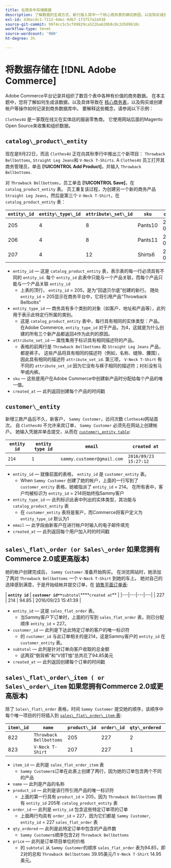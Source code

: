 ```yaml
---
title: 在商务中存储数据
description: 了解数据的生成方式、新行插入其中一个核心商务表的确切原因，以及购买或创建帐户等操作如何记录到商务数据库中。
exl-id: 436ecdc1-7112-4dec-9db7-1f3757a2a938
source-git-commit: 9974cc5c5cf89829ca522ba620b8c0c2d509610c
workflow-type: tm+mt
source-wordcount: '960'
ht-degree: 3%

---
```


# 将数据存储在 [!DNL Adobe Commerce]

Adobe Commerce平台记录并组织了数百个表中各种有价值的商务数据。 在本主题中，您将了解如何生成该数据，以及具体导致在 [核心商务表](../data-warehouse-mgr/common-mage-tables.md)，以及购买或创建帐户等操作如何记录到商务数据库中。 要解释这些概念，请参阅以下示例：

`Clothes4U` 是一家既在线又在实体店的服装零售商。 它使用网站后面的Magento Open Source来收集和组织数据。

## `catalog\_product\_entity`

现在是9月22日，而且 `Clothes4U` 正在向其秋季行中推出三个新项目： `Throwback Bellbottoms`, `Straight Leg Jeans`和 `V-Neck T-Shirts`. A `Clothes4U` 员工打开其商务管理员，单击 **[!UICONTROL Add Product]**，并输入 `Throwback Bellbottoms`.

对 `Throwback Bellbottoms`，员工单击 **[!UICONTROL Save]**，在 `catalog_product_entity` 表。 员工重复该过程，为创建另一个新的商务产品 `Straight Leg Jeans`，然后是第三个 `V-Neck T-Shirt`，在 `catalog_product_entity` 表：

| **`entity\_id`** | **`entity\_type\_id`** | **`attribute\_set\_id`** | **`sku`** | **`created\_at`** |
|---|---|---|---|---|
| 205 | 4 | 8 | Pants10 | 2016/09/22 09:15:43 |
| 206 | 4 | 8 | Pants11 | 2016/09/22 09:18:17 |
| 207 | 4 | 12 | Shirts6 | 2016/09/22 09:24:02 |

* `entity_id`  — 这是 `catalog_product_entity` 表，表示表的每一行必须具有不同的 `entity_id`. 每个 `entity_id` 此表中只能与一个产品关联，而每个产品只能与一个产品关联 `entity_id`
   * 上表的顶行， `entity_id` = 205，是为“回退贝尔底”创建的新行。 随处 `entity_id` = 205显示在商务平台中，它将引用产品“Throwback Bellbotts”
* `entity_type_id`  — 商务具有多个类别的对象（如客户、地址和产品等），此列用于表示此特定行所属的类别。
   * 这是 `catalog_product_entity` 表中，每行具有相同的实体类型：产品。 在Adobe Commerce, `entity_type_id` 对于产品，为4，这就是为什么创建的所有三个新产品都返回4作为此列的原因。
* `attribute_set_id`  — 属性集用于标识具有相同描述符的产品。
   * 表格的前两行是 `Throwback Bellbottoms` 和 `Straight Leg Jeans` 产品，都是裤子。 这些产品将具有相同的描述符（例如，名称、缝隙、腰围），因此具有相同的描述符 `attribute_set_id`. 第三项， `V-Neck T-Shirt` 有不同的 `attribute_set_id` 因为它没有与裤子相同的描述符；衬衫没有马甲或内裤。
* `sku`  — 这些是用户在Adobe Commerce中创建新产品时分配给每个产品的唯一值。
* `created_at`  — 此列返回创建每个产品的时间戳

## `customer\_entity`

新增三款产品后不久，新客户， `Sammy Customer`，访问次数 `Clothes4U`网站首次。 自 `Clothes4U` 不允许来宾订单， `Sammy Customer` 必须先在网站上创建帐户。 她输入凭据并单击提交，从而在 [`customer\_entity table`](../data-warehouse-mgr/cust-ent-table.md):

| **`entity id`** | **`entity type id`** | **`email`** | **`created at`** |
|---|---|---|---|
| `214` | `1` | `sammy.customer@gmail.com` | `2016/09/23 15:27:12` |

* `entity_id`  — 就像前面的表格， `entity_id` 是 `customer_entity` 表。
   * When `Sammy Customer` 创建了她的帐户，上面的一行写到了 `customer_entity` 表格，她被指派了 `entity_id` = 214。 在所有表中，客户均被标识为 `entity_id` = 214将始终指Sammy客户
* `entity_type_id`  — 此列标识此表中列出的实体类型，其功能与 `catalog_product_entity` 表
   * 在 `customer_entity` 表将是客户，而Commerce将客户定义为 `entity_type_id` 默认为1
* `email`  — 此字段由新客户在进行帐户时输入的电子邮件填充
* `created_at`  — 此列返回每个用户加入时的时间戳

## `sales\_flat\_order (or Sales\_order` 如果您拥有Commerce 2.0或更高版本)

她的帐户创建完成后， `Sammy Customer` 准备开始购买。 在浏览网站时，她添加了两对 `Throwback Bellbottoms` 一个 `V-Neck T-Shirt` 到她的车上。 她对自己的选择感到满意，于是开始结帐并提交订单，在 [销售平面订单表](../data-warehouse-mgr/sales-flat-order-table.md):

| **`entity id`** | **`customer id**`**`subtotal`****`created at`** |
|---|---|---|---|
| 227 | 214 | 94.85 | 2016/09/23 15:41:39 |

* `entity_id`  — 这是 `sales_flat_order` 表。
   * 当Sammy客户下订单时，上面的行写到 `sales_flat_order` 表，则已分配顺序 `entity_id` = 227。
* `customer_id`  — 此列是下达此特定订单的客户的唯一标识符
   * 的 `customer_id` 与此订单相关的是214，这是Sammy客户的 `entity_id` 在 `customer_entity` 表。
* `subtotal`  — 此列是针对订单向客户收取的总金额
   * 这两双“倒背裤”和“V领T恤”总共花了94.85美元
* `created_at`  — 此列返回创建每个订单的时间戳

## `sales\_flat\_order\_item ( or Sales\_order\_item` 如果您拥有Commerce 2.0或更高版本)

除了 `Sales\_flat\_order` 表格，时间 `Sammy Customer` 提交她的顺序，该顺序中每个唯一项目的行将插入到 [`sales\_flat\_order\_item` 表](../data-warehouse-mgr/sales-flat-order-item-table.md):

| **`item\_id`** | **`name`** | **`product\_id`** | **`order\_id`** | **`qty\_ordered`** | **`price`** |
|---|---|---|---|---|---|
| 822 | `Throwback Bellbottoms` | 205 | 227 | 2 | 39.95 |
| 823 | `V-Neck T-Shirt` | 207 | 227 | 1 | 14.95 |

* `item_id`  — 此列是 `sales_flat_order_item` 表
   * `Sammy Customer`s订单在此表上创建了两行，因为她的订单包含两个不同的产品
* `name`  — 此列是产品的名称
* `product_id`  — 此列是该行所引用产品的唯一标识符
   * 上面的第一行具有 `product_id` = 205，因为 `Throwback Bellbottoms` 拥有 `entity_id` 205年 `catalog_product_entity` 表
* `order_id`  — 此列是 `entity_id` 包含这些特定订单项的订单
   * 上面两行均具有 `order_id` = 227，因为它们都是 `Sammy Customer`, `entity_id` = 227 `sales_flat_order` 表
* `qty_ordered`  — 此列是此特定订单中包含的产品件数
   * `Sammy Customer`s顺序包含2对 `Throwback Bellbottoms`
* `price`  — 此列是订单项目单位的价格
   * 的 `subtotal` 从 `Sammy Customer`的顺序 `sales_flat_order` 表为94.85，即2对的总和 `Throwback Bellbottoms` 39.95美元/1 `V-Neck T-Shirt` 14.95美元。
